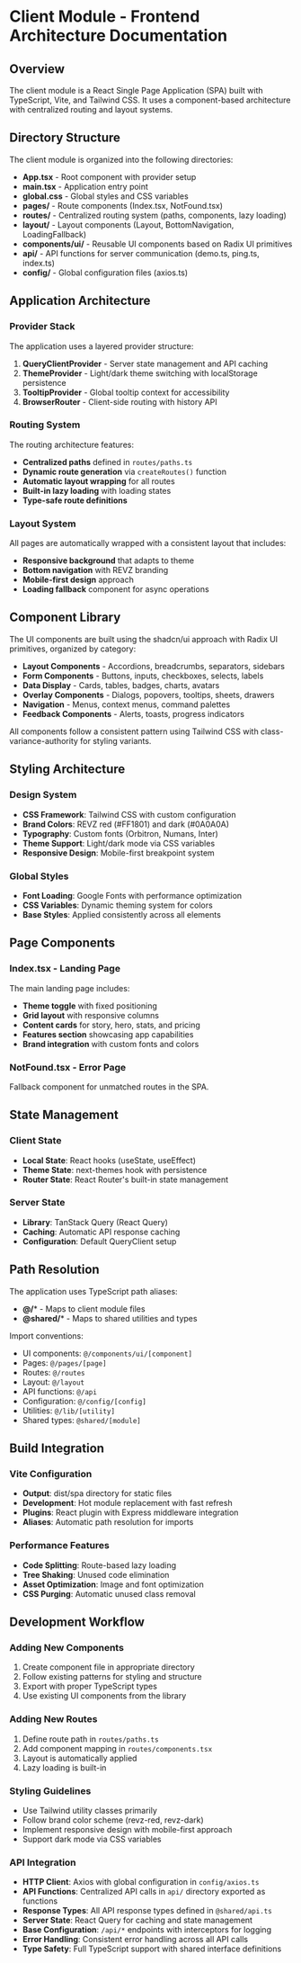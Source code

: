 # Client Module - Frontend Architecture Documentation

## Overview

The client module is a React Single Page Application (SPA) built with TypeScript, Vite, and Tailwind CSS. It uses a component-based architecture with centralized routing and layout systems.

## Directory Structure

The client module is organized into the following directories:

- **App.tsx** - Root component with provider setup
- **main.tsx** - Application entry point
- **global.css** - Global styles and CSS variables
- **pages/** - Route components (Index.tsx, NotFound.tsx)
- **routes/** - Centralized routing system (paths, components, lazy loading)
- **layout/** - Layout components (Layout, BottomNavigation, LoadingFallback)
- **components/ui/** - Reusable UI components based on Radix UI primitives
- **api/** - API functions for server communication (demo.ts, ping.ts, index.ts)
- **config/** - Global configuration files (axios.ts)

## Application Architecture

### Provider Stack
The application uses a layered provider structure:
1. **QueryClientProvider** - Server state management and API caching
2. **ThemeProvider** - Light/dark theme switching with localStorage persistence
3. **TooltipProvider** - Global tooltip context for accessibility
4. **BrowserRouter** - Client-side routing with history API

### Routing System
The routing architecture features:
- **Centralized paths** defined in `routes/paths.ts`
- **Dynamic route generation** via `createRoutes()` function
- **Automatic layout wrapping** for all routes
- **Built-in lazy loading** with loading states
- **Type-safe route definitions**

### Layout System
All pages are automatically wrapped with a consistent layout that includes:
- **Responsive background** that adapts to theme
- **Bottom navigation** with REVZ branding
- **Mobile-first design** approach
- **Loading fallback** component for async operations

## Component Library

The UI components are built using the shadcn/ui approach with Radix UI primitives, organized by category:

- **Layout Components** - Accordions, breadcrumbs, separators, sidebars
- **Form Components** - Buttons, inputs, checkboxes, selects, labels
- **Data Display** - Cards, tables, badges, charts, avatars
- **Overlay Components** - Dialogs, popovers, tooltips, sheets, drawers
- **Navigation** - Menus, context menus, command palettes
- **Feedback Components** - Alerts, toasts, progress indicators

All components follow a consistent pattern using Tailwind CSS with class-variance-authority for styling variants.

## Styling Architecture

### Design System
- **CSS Framework**: Tailwind CSS with custom configuration
- **Brand Colors**: REVZ red (#FF1801) and dark (#0A0A0A)
- **Typography**: Custom fonts (Orbitron, Numans, Inter)
- **Theme Support**: Light/dark mode via CSS variables
- **Responsive Design**: Mobile-first breakpoint system

### Global Styles
- **Font Loading**: Google Fonts with performance optimization
- **CSS Variables**: Dynamic theming system for colors
- **Base Styles**: Applied consistently across all elements

## Page Components

### Index.tsx - Landing Page
The main landing page includes:
- **Theme toggle** with fixed positioning
- **Grid layout** with responsive columns
- **Content cards** for story, hero, stats, and pricing
- **Features section** showcasing app capabilities
- **Brand integration** with custom fonts and colors

### NotFound.tsx - Error Page
Fallback component for unmatched routes in the SPA.

## State Management

### Client State
- **Local State**: React hooks (useState, useEffect)
- **Theme State**: next-themes hook with persistence
- **Router State**: React Router's built-in state management

### Server State
- **Library**: TanStack Query (React Query)
- **Caching**: Automatic API response caching
- **Configuration**: Default QueryClient setup

## Path Resolution

The application uses TypeScript path aliases:
- **@/*** - Maps to client module files
- **@shared/*** - Maps to shared utilities and types

Import conventions:
- UI components: `@/components/ui/[component]`
- Pages: `@/pages/[page]`
- Routes: `@/routes`
- Layout: `@/layout`
- API functions: `@/api`
- Configuration: `@/config/[config]`
- Utilities: `@/lib/[utility]`
- Shared types: `@shared/[module]`

## Build Integration

### Vite Configuration
- **Output**: dist/spa directory for static files
- **Development**: Hot module replacement with fast refresh
- **Plugins**: React plugin with Express middleware integration
- **Aliases**: Automatic path resolution for imports

### Performance Features
- **Code Splitting**: Route-based lazy loading
- **Tree Shaking**: Unused code elimination
- **Asset Optimization**: Image and font optimization
- **CSS Purging**: Automatic unused class removal

## Development Workflow

### Adding New Components
1. Create component file in appropriate directory
2. Follow existing patterns for styling and structure
3. Export with proper TypeScript types
4. Use existing UI components from the library

### Adding New Routes
1. Define route path in `routes/paths.ts`
2. Add component mapping in `routes/components.tsx`
3. Layout is automatically applied
4. Lazy loading is built-in

### Styling Guidelines
- Use Tailwind utility classes primarily
- Follow brand color scheme (revz-red, revz-dark)
- Implement responsive design with mobile-first approach
- Support dark mode via CSS variables

### API Integration
- **HTTP Client**: Axios with global configuration in `config/axios.ts`
- **API Functions**: Centralized API calls in `api/` directory exported as functions
- **Response Types**: All API response types defined in `@shared/api.ts`
- **Server State**: React Query for caching and state management
- **Base Configuration**: `/api/*` endpoints with interceptors for logging
- **Error Handling**: Consistent error handling across all API calls
- **Type Safety**: Full TypeScript support with shared interface definitions